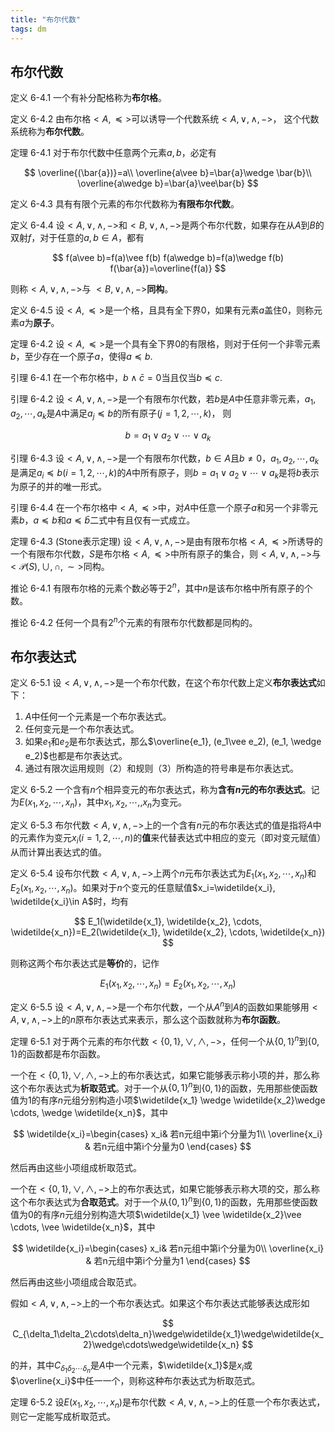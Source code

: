 ```yaml
---
title: "布尔代数"
tags: dm
---
```


## 布尔代数

<span class="tag">定义 6-4.1</span> 一个有补分配格称为**布尔格**。

<span class="tag">定义 6-4.2</span> 由布尔格$<A, \preceq>$可以诱导一个代数系统$<A, \vee, \wedge, ->$， 这个代数系统称为**布尔代数**。

<span class="tag tag-blue">定理 6-4.1</span> 对于布尔代数中任意两个元素$a, b$，必定有

$$
\overline{(\bar{a})}=a\\
\overline{a\vee b}=\bar{a}\wedge \bar{b}\\
\overline{a\wedge b}=\bar{a}\vee\bar{b}
$$

<span class="tag">定义 6-4.3</span> 具有有限个元素的布尔代数称为**有限布尔代数**。

<span class="tag">定义 6-4.4</span> 设$<A, \vee, \wedge, ->$和$<B, \vee, \wedge, ->$是两个布尔代数，如果存在从$A$到$B$的双射$f$，对于任意的$a, b\in A$，都有

$$
f(a\vee b)=f(a)\vee f(b)
f(a\wedge b)=f(a)\wedge f(b)
f(\bar{a})=\overline{f(a)}
$$

则称$<A, \vee, \wedge, ->$与 $<B, \vee, \wedge, ->$**同构**。

<span class="tag">定义 6-4.5</span> 设$<A, \preceq>$是一个格，且具有全下界$0$，如果有元素$a$盖住0，则称元素$a$为**原子**。

<span class="tag tag-blue">定理 6-4.2</span> 设$<A, \preceq>$是一个具有全下界0的有限格，则对于任何一个非零元素$b$，至少存在一个原子$a$，使得$a\preceq b$. 

<span class="tag tag-blue">引理 6-4.1</span> 在一个布尔格中，$b\wedge \bar{c}=0$当且仅当$b\preceq c$. 

<span class="tag tag-blue">引理 6-4.2</span> 设$<A, \vee, \wedge, ->$是一个有限布尔代数，若$b$是$A$中任意非零元素，$a_1, a_2, \cdots, a_k$是$A$中满足$a_j\preceq b$的所有原子$(j=1, 2, \cdots, k)$， 则

$$
b=a_1\vee a_2\vee \cdots\vee a_k
$$

<span class="tag tag-blue">引理 6-4.3</span> 设$<A, \vee, \wedge, ->$是一个有限布尔代数，$b\in A$且$b\ne 0$，$a_1, a_2, \cdots, a_k$是满足$a_i\preceq b (i=1, 2,\cdots, k)$的$A$中所有原子，则$b=a_1\vee a_2\vee \cdots \vee a_k$是将$b$表示为原子的并的唯一形式。

<span class="tag tag-blue">引理 6-4.4</span> 在一个布尔格中$<A, \preceq>$中，对$A$中任意一个原子$a$和另一个非零元素$b$，$a\preceq b$和$a\preceq \bar{b}$二式中有且仅有一式成立。

<span class="tag tag-blue">定理 6-4.3</span> (Stone表示定理) 设$<A, \vee, \wedge, ->$是由有限布尔格$<A, \preceq>$所诱导的一个有限布尔代数，$S$是布尔格$<A, \preceq>$中所有原子的集合，则$<A, \vee, \wedge, ->$与$<\mathscr{P}(S), \cup, \cap, \sim>$同构。

<span class="tag tag-blue">推论 6-4.1</span> 有限布尔格的元素个数必等于$2^n$，其中$n$是该布尔格中所有原子的个数。

<span class="tag tag-blue">推论 6-4.2</span> 任何一个具有$2^n$个元素的有限布尔代数都是同构的。

## 布尔表达式

<span class="tag">定义 6-5.1</span> 设$<A, \vee, \wedge, ->$是一个布尔代数，在这个布尔代数上定义**布尔表达式**如下：

1. $A$中任何一个元素是一个布尔表达式。
2. 任何变元是一个布尔表达式。
3. 如果$e_1$和$e_2$是布尔表达式，那么$\overline{e_1}, (e_1\vee e_2), (e_1, \wedge e_2)$也都是布尔表达式。
4. 通过有限次运用规则（2）和规则（3）所构造的符号串是布尔表达式。

<span class="tag">定义 6-5.2</span> 一个含有$n$个相异变元的布尔表达式，称为**含有$n$元的布尔表达式**。记为$E(x_1, x_2, \cdots, x_n)$，其中$x_1, x_2, \cdots, ,x_n$为变元。

<span class="tag">定义 6-5.3</span> 布尔代数$<A, \vee, \wedge, ->$上的一个含有$n$元的布尔表达式的值是指将$A$中的元素作为变元$x_i (i=1, 2, \cdots, n)$的**值**来代替表达式中相应的变元（即对变元赋值）从而计算出表达式的值。

<span class="tag">定义 6-5.4</span> 设布尔代数$<A, \vee, \wedge, ->$上两个$n$元布尔表达式为$E_1(x_1, x_2, \cdots, x_n)$和$E_2(x_1, x_2, \cdots, x_n)$。如果对于$n$个变元的任意赋值$x_i=\widetilde{x_i}, \widetilde{x_i}\in A$时，均有

$$
E_1(\widetilde{x_1}, \widetilde{x_2}, \cdots, \widetilde{x_n})=E_2(\widetilde{x_1}, \widetilde{x_2}, \cdots, \widetilde{x_n})
$$

则称这两个布尔表达式是**等价**的，记作

$$
E_1(x_1, x_2, \cdots, x_n)=E_2(x_1, x_2, \cdots, x_n)
$$

<span class="tag">定义 6-5.5</span> 设$<A, \vee, \wedge, ->$是一个布尔代数，一个从$A^n$到$A$的函数如果能够用$<A, \vee, \wedge, ->$上的$n$原布尔表达式来表示，那么这个函数就称为**布尔函数**。

<span class="tag tag-blue">定理 6-5.1</span> 对于两个元素的布尔代数$<\{0, 1\}, \vee, \wedge, ->$，任何一个从$\{0, 1\}^n$到$\{0, 1\}$的函数都是布尔函数。

一个在$<\{0, 1\}, \vee, \wedge, ->$上的布尔表达式，如果它能够表示称小项的并，那么称这个布尔表达式为**析取范式**。对于一个从$\{0, 1\}^n$到$\{0, 1\}$的函数，先用那些使函数值为1的有序$n$元组分别构造小项$\widetilde{x_1} \wedge \widetilde{x_2}\wedge \cdots, \wedge \widetilde{x_n}$，其中

$$
\widetilde{x_i}=\begin{cases}
x_i& 若n元组中第i个分量为1\\
\overline{x_i} & 若n元组中第i个分量为0
\end{cases}
$$

然后再由这些小项组成析取范式。

一个在$<\{0, 1\}, \vee, \wedge, ->$上的布尔表达式，如果它能够表示称大项的交，那么称这个布尔表达式为**合取范式**。对于一个从$\{0, 1\}^n$到$\{0, 1\}$的函数，先用那些使函数值为0的有序$n$元组分别构造大项$\widetilde{x_1} \vee \widetilde{x_2}\vee \cdots, \vee \widetilde{x_n}$，其中

$$
\widetilde{x_i}=\begin{cases}
x_i& 若n元组中第i个分量为0\\
\overline{x_i} & 若n元组中第i个分量为1
\end{cases}
$$

然后再由这些小项组成合取范式。

假如$<A, \vee, \wedge, ->$上的一个布尔表达式。如果这个布尔表达式能够表达成形如

$$
C_{\delta_1\delta_2\cdots\delta_n}\wedge\widetilde{x_1}\wedge\widetilde{x_2}\wedge\cdots\wedge\widetilde{x_n}
$$

的并，其中$C_{\delta_1\delta_2\cdots\delta_n}$是$A$中一个元素，$\widetilde{x_1}$是$x_i$或$\overline{x_i}$中任一一个，则称这种布尔表达式为析取范式。

<span class="tag tag-blue">定理 6-5.2</span> 设$E(x_1, x_2, \cdots, x_n)$是布尔代数$<A, \vee,\wedge, ->$上的任意一个布尔表达式，则它一定能写成析取范式。